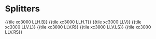 # Splitters

{{tile xc3000 LLH.B}}
{{tile xc3000 LLH.T}}
{{tile xc3000 LLV}}
{{tile xc3000 LLV.L}}
{{tile xc3000 LLV.R}}
{{tile xc3000 LLV.LS}}
{{tile xc3000 LLV.RS}}
